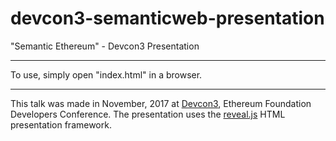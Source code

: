
# devcon3-semanticweb-presentation

"Semantic Ethereum" - Devcon3 Presentation

---

To use, simply open "index.html" in a browser.

---

This talk was made in November, 2017 at [Devcon3](https://ethereumfoundation.org/devcon3), Ethereum Foundation Developers Conference. The presentation uses the [reveal.js](https://github.com/hakimel/reveal.js/) HTML presentation framework. 
